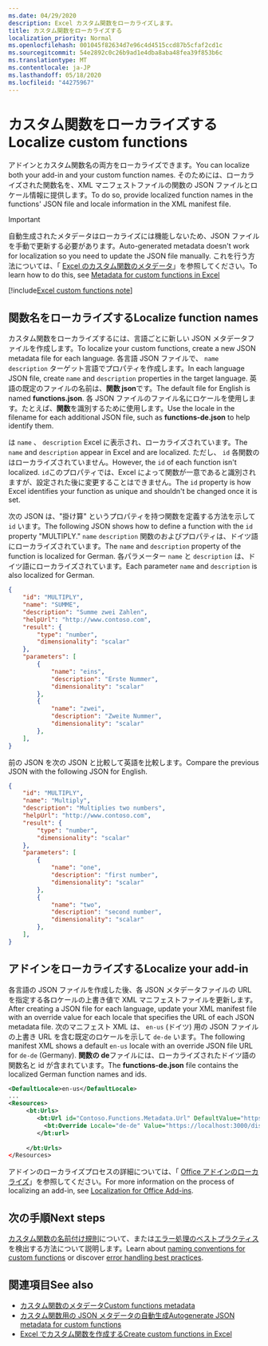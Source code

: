 ```yaml
---
ms.date: 04/29/2020
description: Excel カスタム関数をローカライズします。
title: カスタム関数をローカライズする
localization_priority: Normal
ms.openlocfilehash: 001045f82634d7e96c4d4515ccd87b5cfaf2cd1c
ms.sourcegitcommit: 54e2892c0c26b9ad1e4dba8aba48fea39f853b6c
ms.translationtype: MT
ms.contentlocale: ja-JP
ms.lasthandoff: 05/18/2020
ms.locfileid: "44275967"
---
```

# <a name="localize-custom-functions"></a><span data-ttu-id="a71b4-103">カスタム関数をローカライズする</span><span class="sxs-lookup"><span data-stu-id="a71b4-103">Localize custom functions</span></span>

<span data-ttu-id="a71b4-104">アドインとカスタム関数名の両方をローカライズできます。</span><span class="sxs-lookup"><span data-stu-id="a71b4-104">You can localize both your add-in and your custom function names.</span></span> <span data-ttu-id="a71b4-105">そのためには、ローカライズされた関数名を、XML マニフェストファイルの関数の JSON ファイルとロケール情報に提供します。</span><span class="sxs-lookup"><span data-stu-id="a71b4-105">To do so, provide localized function names in the functions' JSON file and locale information in the XML manifest file.</span></span>

>[!IMPORTANT]
> <span data-ttu-id="a71b4-106">自動生成されたメタデータはローカライズには機能しないため、JSON ファイルを手動で更新する必要があります。</span><span class="sxs-lookup"><span data-stu-id="a71b4-106">Auto-generated metadata doesn't work for localization so you need to update the JSON file manually.</span></span> <span data-ttu-id="a71b4-107">これを行う方法については、「 [Excel のカスタム関数のメタデータ](custom-functions-json.md)」を参照してください。</span><span class="sxs-lookup"><span data-stu-id="a71b4-107">To learn how to do this, see [Metadata for custom functions in Excel](custom-functions-json.md)</span></span>

[!include[Excel custom functions note](../includes/excel-custom-functions-note.md)]

## <a name="localize-function-names"></a><span data-ttu-id="a71b4-108">関数名をローカライズする</span><span class="sxs-lookup"><span data-stu-id="a71b4-108">Localize function names</span></span>

<span data-ttu-id="a71b4-109">カスタム関数をローカライズするには、言語ごとに新しい JSON メタデータファイルを作成します。</span><span class="sxs-lookup"><span data-stu-id="a71b4-109">To localize your custom functions, create a new JSON metadata file for each language.</span></span> <span data-ttu-id="a71b4-110">各言語 JSON ファイルで、 `name` `description` ターゲット言語でプロパティを作成します。</span><span class="sxs-lookup"><span data-stu-id="a71b4-110">In each language JSON file, create `name` and `description` properties in the target language.</span></span> <span data-ttu-id="a71b4-111">英語の既定のファイルの名前は、**関数 json**です。</span><span class="sxs-lookup"><span data-stu-id="a71b4-111">The default file for English is named **functions.json**.</span></span> <span data-ttu-id="a71b4-112">各 JSON ファイルのファイル名にロケールを使用します。たとえば、**関数**を識別するために使用します。</span><span class="sxs-lookup"><span data-stu-id="a71b4-112">Use the locale in the filename for each additional JSON file, such as **functions-de.json** to help identify them.</span></span>

<span data-ttu-id="a71b4-113">は `name` 、 `description` Excel に表示され、ローカライズされています。</span><span class="sxs-lookup"><span data-stu-id="a71b4-113">The `name` and `description` appear in Excel and are localized.</span></span> <span data-ttu-id="a71b4-114">ただし、 `id` 各関数のはローカライズされていません。</span><span class="sxs-lookup"><span data-stu-id="a71b4-114">However, the `id` of each function isn't localized.</span></span> <span data-ttu-id="a71b4-115">`id`このプロパティでは、Excel によって関数が一意であると識別されますが、設定された後に変更することはできません。</span><span class="sxs-lookup"><span data-stu-id="a71b4-115">The `id` property is how Excel identifies your function as unique and shouldn't be changed once it is set.</span></span>

<span data-ttu-id="a71b4-116">次の JSON は、"掛け算" というプロパティを持つ関数を定義する方法を示して `id` います。</span><span class="sxs-lookup"><span data-stu-id="a71b4-116">The following JSON shows how to define a function with the `id` property "MULTIPLY."</span></span> <span data-ttu-id="a71b4-117">`name` `description` 関数のおよびプロパティは、ドイツ語にローカライズされています。</span><span class="sxs-lookup"><span data-stu-id="a71b4-117">The `name` and `description` property of the function is localized for German.</span></span> <span data-ttu-id="a71b4-118">各パラメーター `name` と `description` は、ドイツ語にローカライズされています。</span><span class="sxs-lookup"><span data-stu-id="a71b4-118">Each parameter `name` and `description` is also localized for German.</span></span>

```JSON
{
    "id": "MULTIPLY",
    "name": "SUMME",
    "description": "Summe zwei Zahlen",
    "helpUrl": "http://www.contoso.com",
    "result": {
        "type": "number",
        "dimensionality": "scalar"
    },
    "parameters": [
        {
            "name": "eins",
            "description": "Erste Nummer",
            "dimensionality": "scalar"
        },
        {
            "name": "zwei",
            "description": "Zweite Nummer",
            "dimensionality": "scalar"
        },
    ],
}
```

<span data-ttu-id="a71b4-119">前の JSON を次の JSON と比較して英語を比較します。</span><span class="sxs-lookup"><span data-stu-id="a71b4-119">Compare the previous JSON with the following JSON for English.</span></span>

```JSON
{
    "id": "MULTIPLY",
    "name": "Multiply",
    "description": "Multiplies two numbers",
    "helpUrl": "http://www.contoso.com",
    "result": {
        "type": "number",
        "dimensionality": "scalar"
    },
    "parameters": [
        {
            "name": "one",
            "description": "first number",
            "dimensionality": "scalar"
        },
        {
            "name": "two",
            "description": "second number",
            "dimensionality": "scalar"
        },
    ],
}
```

## <a name="localize-your-add-in"></a><span data-ttu-id="a71b4-120">アドインをローカライズする</span><span class="sxs-lookup"><span data-stu-id="a71b4-120">Localize your add-in</span></span>

<span data-ttu-id="a71b4-121">各言語の JSON ファイルを作成した後、各 JSON メタデータファイルの URL を指定する各ロケールの上書き値で XML マニフェストファイルを更新します。</span><span class="sxs-lookup"><span data-stu-id="a71b4-121">After creating a JSON file for each language, update your XML manifest file with an override value for each locale that specifies the URL of each JSON metadata file.</span></span> <span data-ttu-id="a71b4-122">次のマニフェスト XML は、 `en-us` (ドイツ) 用の JSON ファイルの上書き URL を含む既定のロケールを示して `de-de` います。</span><span class="sxs-lookup"><span data-stu-id="a71b4-122">The following manifest XML shows a default `en-us` locale with an override JSON file URL for `de-de` (Germany).</span></span> <span data-ttu-id="a71b4-123">**関数の de**ファイルには、ローカライズされたドイツ語の関数名と id が含まれています。</span><span class="sxs-lookup"><span data-stu-id="a71b4-123">The **functions-de.json** file contains the localized German function names and ids.</span></span>

```XML
<DefaultLocale>en-us</DefaultLocale>
...
<Resources>
     <bt:Urls>
        <bt:Url id="Contoso.Functions.Metadata.Url" DefaultValue="https://localhost:3000/dist/functions.json"/>
          <bt:Override Locale="de-de" Value="https://localhost:3000/dist/functions-de.json" />
        </bt:url>
        
     </bt:Urls>
</Resources>
```

<span data-ttu-id="a71b4-124">アドインのローカライズプロセスの詳細については、「 [Office アドインのローカライズ](../develop/localization.md#control-localization-from-the-manifest)」を参照してください。</span><span class="sxs-lookup"><span data-stu-id="a71b4-124">For more information on the process of localizing an add-in, see [Localization for Office Add-ins](../develop/localization.md#control-localization-from-the-manifest).</span></span>

## <a name="next-steps"></a><span data-ttu-id="a71b4-125">次の手順</span><span class="sxs-lookup"><span data-stu-id="a71b4-125">Next steps</span></span>
<span data-ttu-id="a71b4-126">[カスタム関数の名前付け規則](custom-functions-naming.md)について、または[エラー処理のベストプラクティス](custom-functions-errors.md)を検出する方法について説明します。</span><span class="sxs-lookup"><span data-stu-id="a71b4-126">Learn about [naming conventions for custom functions](custom-functions-naming.md) or discover [error handling best practices](custom-functions-errors.md).</span></span>

## <a name="see-also"></a><span data-ttu-id="a71b4-127">関連項目</span><span class="sxs-lookup"><span data-stu-id="a71b4-127">See also</span></span>

* [<span data-ttu-id="a71b4-128">カスタム関数のメタデータ</span><span class="sxs-lookup"><span data-stu-id="a71b4-128">Custom functions metadata</span></span>](custom-functions-json.md)
* [<span data-ttu-id="a71b4-129">カスタム関数用の JSON メタデータの自動生成</span><span class="sxs-lookup"><span data-stu-id="a71b4-129">Autogenerate JSON metadata for custom functions</span></span>](custom-functions-json-autogeneration.md)
* [<span data-ttu-id="a71b4-130">Excel でカスタム関数を作成する</span><span class="sxs-lookup"><span data-stu-id="a71b4-130">Create custom functions in Excel</span></span>](custom-functions-overview.md)
